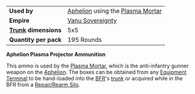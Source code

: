|                                                 |                                                                                            |
| ----------------------------------------------- | ------------------------------------------------------------------------------------------ |
| **Used by**                                     | [Aphelion](../vehicles/Aphelion.md) using the [Plasma Mortar](../weapons/Plasma_Mortar.md) |
| **Empire**                                      | [Vanu Sovereignty](../factions/Vanu_Sovereignty.md)                                             |
| **[Trunk](../terminology/Trunk.md) dimensions** | 5x5                                                                                        |
| **Quantity per pack**                           | 195 Rounds                                                                                 |

**Aphelion Plasma Projector Ammunition**

This ammo is used by the [Plasma Mortar](../weapons/Plasma_Mortar.md), which is
the anti-infantry gunner weapon on the [Aphelion](../vehicles/Aphelion.md). The
boxes can be obtained from any
[Equipment Terminal](../items/Equipment_Terminal.md) to be hand-loaded into the
[BFR](../vehicles/BattleFrame_Robotics.md)'s [trunk](../terminology/Trunk.md) or
acquired while in the BFR from a
[Repair/Rearm Silo](../items/Repair_Rearm_Silo.md).
